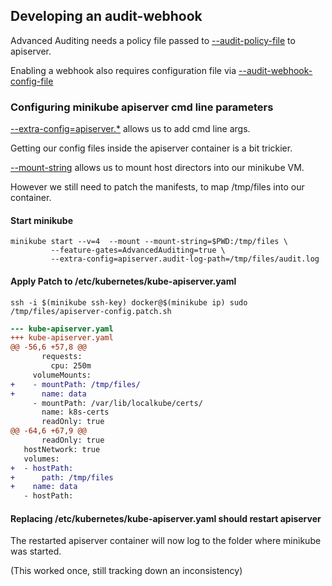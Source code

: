 ## Developing an audit-webhook

Advanced Auditing needs a policy file passed to [--audit-policy-file](https://kubernetes.io/docs/reference/generated/kube-apiserver/) to apiserver.
    
Enabling a webhook also requires configuration file via [--audit-webhook-config-file](https://kubernetes.io/docs/reference/generated/kube-apiserver/)

### Configuring minikube apiserver cmd line parameters

[--extra-config=apiserver.*](https://github.com/kubernetes/minikube/blob/master/docs/configuring_kubernetes.md#kubeadm-bootstrapper) allows us to add cmd line args.

Getting our config files inside the apiserver container is a bit trickier.

[--mount-string](https://github.com/kubernetes/minikube/blob/v0.26.0/cmd/minikube/cmd/start.go#L69) allows us to mount host directors into our minikube VM.

However we still need to patch the manifests, to map /tmp/files into our container.

#### Start minikube

```shell
minikube start --v=4  --mount --mount-string=$PWD:/tmp/files \
         --feature-gates=AdvancedAuditing=true \
         --extra-config=apiserver.audit-log-path=/tmp/files/audit.log
```

#### Apply Patch to /etc/kubernetes/kube-apiserver.yaml

```shell
ssh -i $(minikube ssh-key) docker@$(minikube ip) sudo /tmp/files/apiserver-config.patch.sh
```

```patch
--- kube-apiserver.yaml
+++ kube-apiserver.yaml
@@ -56,6 +57,8 @@
       requests:
         cpu: 250m
     volumeMounts:
+    - mountPath: /tmp/files/
+      name: data
     - mountPath: /var/lib/localkube/certs/
       name: k8s-certs
       readOnly: true
@@ -64,6 +67,9 @@
       readOnly: true
   hostNetwork: true
   volumes:
+  - hostPath:
+      path: /tmp/files
+    name: data
   - hostPath:
```

#### Replacing /etc/kubernetes/kube-apiserver.yaml should restart apiserver

The restarted apiserver container will now log to the folder where minikube was started.

(This worked once, still tracking down an inconsistency)
